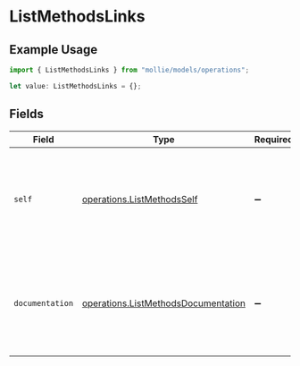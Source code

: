 # ListMethodsLinks

## Example Usage

```typescript
import { ListMethodsLinks } from "mollie/models/operations";

let value: ListMethodsLinks = {};
```

## Fields

| Field                                                                                      | Type                                                                                       | Required                                                                                   | Description                                                                                |
| ------------------------------------------------------------------------------------------ | ------------------------------------------------------------------------------------------ | ------------------------------------------------------------------------------------------ | ------------------------------------------------------------------------------------------ |
| `self`                                                                                     | [operations.ListMethodsSelf](../../models/operations/listmethodsself.md)                   | :heavy_minus_sign:                                                                         | In v2 endpoints, URLs are commonly represented as objects with an `href` and `type` field. |
| `documentation`                                                                            | [operations.ListMethodsDocumentation](../../models/operations/listmethodsdocumentation.md) | :heavy_minus_sign:                                                                         | In v2 endpoints, URLs are commonly represented as objects with an `href` and `type` field. |